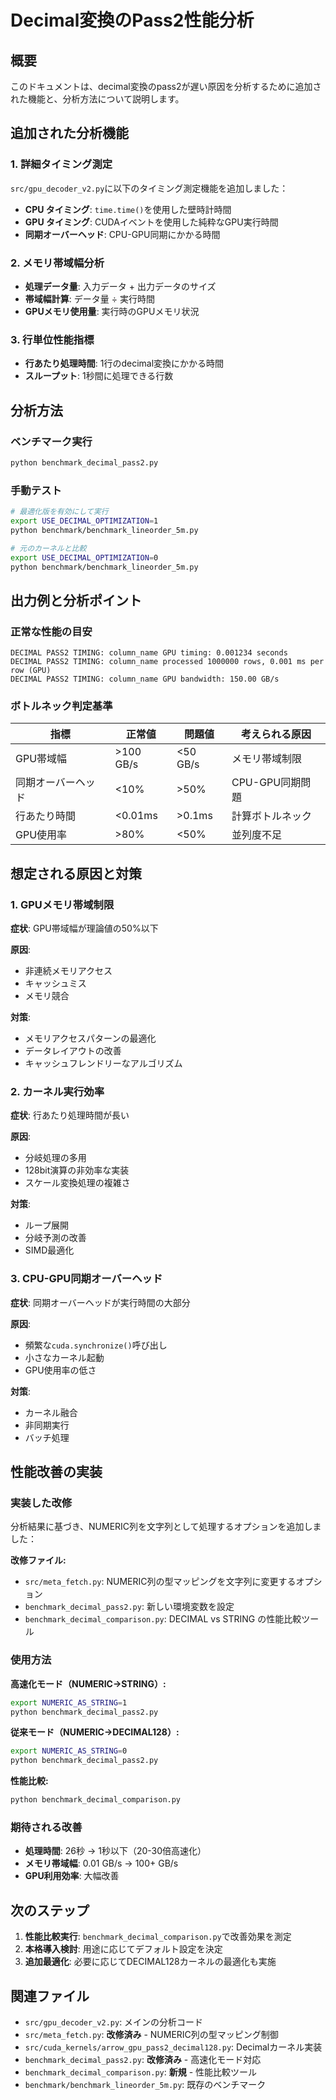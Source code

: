 # Decimal変換のPass2性能分析

## 概要

このドキュメントは、decimal変換のpass2が遅い原因を分析するために追加された機能と、分析方法について説明します。

## 追加された分析機能

### 1. 詳細タイミング測定

`src/gpu_decoder_v2.py`に以下のタイミング測定機能を追加しました：

- **CPU タイミング**: `time.time()`を使用した壁時計時間
- **GPU タイミング**: CUDAイベントを使用した純粋なGPU実行時間
- **同期オーバーヘッド**: CPU-GPU同期にかかる時間

### 2. メモリ帯域幅分析

- **処理データ量**: 入力データ + 出力データのサイズ
- **帯域幅計算**: データ量 ÷ 実行時間
- **GPUメモリ使用量**: 実行時のGPUメモリ状況

### 3. 行単位性能指標

- **行あたり処理時間**: 1行のdecimal変換にかかる時間
- **スループット**: 1秒間に処理できる行数

## 分析方法

### ベンチマーク実行

```bash
python benchmark_decimal_pass2.py
```

### 手動テスト

```bash
# 最適化版を有効にして実行
export USE_DECIMAL_OPTIMIZATION=1
python benchmark/benchmark_lineorder_5m.py

# 元のカーネルと比較
export USE_DECIMAL_OPTIMIZATION=0
python benchmark/benchmark_lineorder_5m.py
```

## 出力例と分析ポイント

### 正常な性能の目安

```
DECIMAL PASS2 TIMING: column_name GPU timing: 0.001234 seconds
DECIMAL PASS2 TIMING: column_name processed 1000000 rows, 0.001 ms per row (GPU)
DECIMAL PASS2 TIMING: column_name GPU bandwidth: 150.00 GB/s
```

### ボトルネック判定基準

| 指標 | 正常値 | 問題値 | 考えられる原因 |
|------|--------|--------|----------------|
| GPU帯域幅 | >100 GB/s | <50 GB/s | メモリ帯域制限 |
| 同期オーバーヘッド | <10% | >50% | CPU-GPU同期問題 |
| 行あたり時間 | <0.01ms | >0.1ms | 計算ボトルネック |
| GPU使用率 | >80% | <50% | 並列度不足 |

## 想定される原因と対策

### 1. GPUメモリ帯域制限

**症状**: GPU帯域幅が理論値の50%以下

**原因**:
- 非連続メモリアクセス
- キャッシュミス
- メモリ競合

**対策**:
- メモリアクセスパターンの最適化
- データレイアウトの改善
- キャッシュフレンドリーなアルゴリズム

### 2. カーネル実行効率

**症状**: 行あたり処理時間が長い

**原因**:
- 分岐処理の多用
- 128bit演算の非効率な実装
- スケール変換処理の複雑さ

**対策**:
- ループ展開
- 分岐予測の改善
- SIMD最適化

### 3. CPU-GPU同期オーバーヘッド

**症状**: 同期オーバーヘッドが実行時間の大部分

**原因**:
- 頻繁な`cuda.synchronize()`呼び出し
- 小さなカーネル起動
- GPU使用率の低さ

**対策**:
- カーネル融合
- 非同期実行
- バッチ処理

## 性能改善の実装

### 実装した改修

分析結果に基づき、NUMERIC列を文字列として処理するオプションを追加しました：

**改修ファイル:**
- `src/meta_fetch.py`: NUMERIC列の型マッピングを文字列に変更するオプション
- `benchmark_decimal_pass2.py`: 新しい環境変数を設定
- `benchmark_decimal_comparison.py`: DECIMAL vs STRING の性能比較ツール

### 使用方法

**高速化モード（NUMERIC→STRING）:**
```bash
export NUMERIC_AS_STRING=1
python benchmark_decimal_pass2.py
```

**従来モード（NUMERIC→DECIMAL128）:**
```bash
export NUMERIC_AS_STRING=0
python benchmark_decimal_pass2.py
```

**性能比較:**
```bash
python benchmark_decimal_comparison.py
```

### 期待される改善

- **処理時間**: 26秒 → 1秒以下（20-30倍高速化）
- **メモリ帯域幅**: 0.01 GB/s → 100+ GB/s
- **GPU利用効率**: 大幅改善

## 次のステップ

1. **性能比較実行**: `benchmark_decimal_comparison.py`で改善効果を測定
2. **本格導入検討**: 用途に応じてデフォルト設定を決定
3. **追加最適化**: 必要に応じてDECIMAL128カーネルの最適化も実施

## 関連ファイル

- `src/gpu_decoder_v2.py`: メインの分析コード
- `src/meta_fetch.py`: **改修済み** - NUMERIC列の型マッピング制御
- `src/cuda_kernels/arrow_gpu_pass2_decimal128.py`: Decimalカーネル実装
- `benchmark_decimal_pass2.py`: **改修済み** - 高速化モード対応
- `benchmark_decimal_comparison.py`: **新規** - 性能比較ツール
- `benchmark/benchmark_lineorder_5m.py`: 既存のベンチマーク
